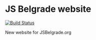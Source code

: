 # JS Belgrade website

[![Build Status](https://semaphoreci.com/api/v1/projects/08ef7fe0-254f-4121-b1f8-2d83ec6cc5e9/538747/badge.svg)](https://semaphoreci.com/feroc1ty/website-2)

New website for JSBelgrade.org
